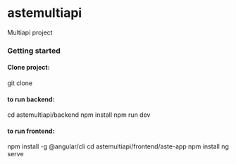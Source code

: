# astemultiapi
Multiapi project
### Getting started

#### Clone project:
git clone 

#### to run backend:
cd astemultiapi/backend
npm install
npm run dev

#### to run frontend:
npm install -g @angular/cli
cd astemultiapi/frontend/aste-app
npm install
ng serve
